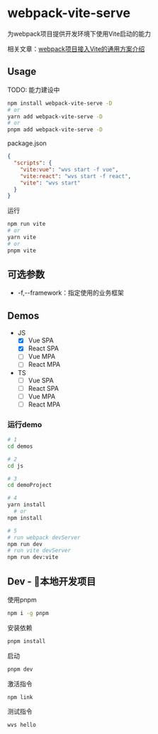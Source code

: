 # webpack-vite-serve
为webpack项目提供开发环境下使用Vite启动的能力

相关文章：[webpack项目接入Vite的通用方案介绍](https://sugarat.top/technology/learn/webapck2vite.html)
## Usage
TODO: 能力建设中
```sh
npm install webpack-vite-serve -D
# or
yarn add webpack-vite-serve -D
# or
pnpm add webpack-vite-serve -D
```

package.json
```json
{
  "scripts": {
    "vite:vue": "wvs start -f vue",
    "vite:react": "wvs start -f react",
    "vite": "wvs start"
  }
}
```

运行
```sh
npm run vite
# or
yarn vite
# or
pnpm vite
```
## 可选参数
* -f,--framework：指定使用的业务框架

## Demos
* JS
  * [x] Vue SPA
  * [x] React SPA
  * [ ] Vue MPA
  * [ ] React MPA
* TS
  * [ ] Vue SPA
  * [ ] React SPA
  * [ ] Vue MPA
  * [ ] React MPA

### 运行demo
```sh
# 1
cd demos

# 2
cd js

# 3
cd demoProject

# 4
yarn install
  # or
npm install

# 5
# run webpack devServer
npm run dev
# run vite devServer
npm run dev:vite
```

## Dev - 本地开发项目
使用pnpm
```sh
npm i -g pnpm
```

安装依赖
```sh
pnpm install
```

启动
```sh
pnpm dev
```

激活指令
```sh
npm link
```

测试指令
```sh
wvs hello
```